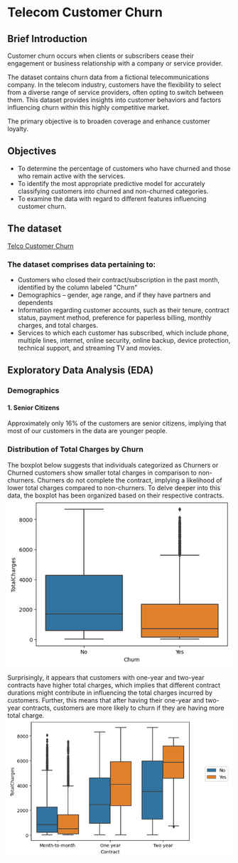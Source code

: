# Telecom Customer Churn

## Brief Introduction
Customer churn occurs when clients or subscribers cease their engagement or business relationship with a company or service provider.

The dataset contains churn data from a fictional telecommunications company. In the telecom industry, customers have the flexibility to select from a diverse range of service providers, often opting to switch between them. This dataset provides insights into customer behaviors and factors influencing churn within this highly competitive market.

The primary objective is to broaden coverage and enhance customer loyalty.

## Objectives
- To determine the percentage of customers who have churned and those who remain active with the services.
- To identify the most appropriate predictive model for accurately classifying customers into churned and non-churned categories.
- To examine the data with regard to different features influencing customer churn.

## The dataset
 [Telco Customer Churn](https://www.kaggle.com/datasets/blastchar/telco-customer-churn/data)

### The dataset comprises data pertaining to:

- Customers who closed their contract/subscription in the past month, identified by the column labeled "Churn"
- Demographics – gender, age range, and if they have partners and dependents
- Information regarding customer accounts, such as their tenure, contract status, payment method, preference for paperless billing, monthly charges, and total charges.
- Services to which each customer has subscribed, which include phone, multiple lines, internet, online security, online backup, device protection, technical support, and streaming TV and movies.


## Exploratory Data Analysis (EDA)

### Demographics
#### 1. Senior Citizens
Approximately only 16% of the customers are senior citizens, implying that most of our customers in the data are younger people.

### Distribution of Total Charges by Churn
The boxplot below suggests that individuals categorized as Churners or Churned customers show smaller total charges in comparison to non-churners. Churners do not complete the contract, implying a likelihood of lower total charges compared to non-churners. To delve deeper into this data, the boxplot has been organized based on their respective contracts.
![totChargeDist](https://github.com/cg0618/Customer_Churn/blob/80864801200b6f0ef3d111b7085468aab3041015/images/totChargeDist.png)

Surprisingly, it appears that customers with one-year and two-year contracts have higher total charges, which implies that different contract durations might contribute in influencing the total charges incurred by customers. Further, this means that after having their one-year and two-year contracts, customers are more likely to churn if they are having more total charge.
![totChargeContractDist](https://github.com/cg0618/Customer_Churn/blob/80864801200b6f0ef3d111b7085468aab3041015/images/totChargeContractDist.png)
